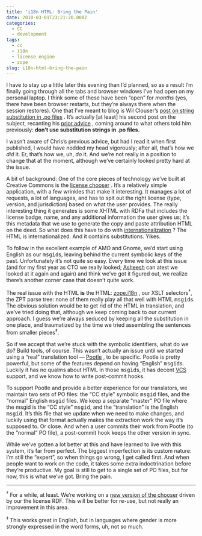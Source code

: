 ```yaml
---
title: 'i18n HTML: Bring the Pain'
date: 2010-03-01T23:21:20.000Z
categories:
  - CC
  - development
tags:
  - cc
  - i18n
  - license engine
  - zope
slug: i18n-html-bring-the-pain
---
```

I have to stay up a little later this evening than I’d planned, so as a result I’m finally going through all the tabs and browser windows I’ve had open on my personal laptop. I think some of these have been “open” for _months_ (yes, there have been browser restarts, but they’re always there when the session restores). One that I’ve meant to blog is Wil Clouser’s [post on string substitution in .po files][1] . It’s actually [at least] his second post on the subject, recanting his [prior advice][2] , coming around to what others told him previously: **don’t use substitution strings in .po files.**

I wasn’t aware of Chris’s previous advice, but had I read it when first published, I would have nodded my head vigorously; after all, that’s how we _did_ it. Er, that’s how we, uh, _do_ it. And we’re not really in a position to change that at the moment, although we’ve certainly looked pretty hard at the issue.

A bit of background: One of the core pieces of technology we’ve built at Creative Commons is the [license chooser][3] . It’s a relatively simple application, with a few wrinkles that make it interesting. It manages a lot of requests, a lot of languages, and has to spit out the right license (type, version, and jurisdiction) based on what the user provides. The really interesting thing it generates is some <span class="caps">XHTML</span> with RDFa that includes the license badge, name, and any additional information the user gives us; it’s this metadata that we use to generate the copy and paste attribution <span class="caps">HTML</span> on the deed. So what does this have to do with [internationalization][4] ? The <span class="caps">HTML</span> is internationalized. And it contains substitutions. Yikes.

To follow in the excellent example of <span class="caps">AMO</span> and Gnome, we’d start using English as our <tt class="docutils literal">msgid</tt>s, leaving behind the current symbolic keys of the past. Unfortunately it’s not quite so easy. Every time we look at this issue (and for my first year as <span class="caps">CTO</span> we really looked; [Asheesh][5]  can atest we looked at it again and again) and think we’ve got it figured out, we realize there’s another corner case that doesn’t quite work.

The real issue with the <span class="caps">HTML</span> **is** the <span class="caps">HTML</span>: [zope.i18n][6] , our <span class="caps">XSLT</span> selectors<sup>†</sup>, the <span class="caps">ZPT</span> parse tree: none of them really play all that well with <span class="caps">HTML</span> <tt class="docutils literal">msgid</tt>s. The obvious solution would be to get rid of the <span class="caps">HTML</span> in translation, and we’ve tried doing that, although we keep coming back to our current approach. I guess we’re always seduced by keeping all the substitution in one place, and traumatized by the time we tried assembling the sentences from smaller pieces<sup>‡</sup>.

So if we accept that we’re stuck with the symbolic identifiers, what do we do? Build tools, of course. This wasn’t actually an issue until we started using a “real” translation tool — [Pootle][7] , to be specific. Pootle is pretty powerful, but some of the features depend on having “English” <tt class="docutils literal">msgid</tt>s. Luckily it has no qualms about <span class="caps">HTML</span> in those <tt class="docutils literal">msgid</tt>s, it has decent [<span class="caps">VCS</span>][8]  support, and we know how to write post-commit hooks.

To support Pootle and provide a better experience for our translators, we maintain two sets of <span class="caps">PO</span> files: the “<span class="caps">CC</span> style” symbolic <tt class="docutils literal">msgid</tt> files, and the “normal” English <tt class="docutils literal">msgid</tt> files. We keep a separate “master” <span class="caps">PO</span> file where the msgid is the “<span class="caps">CC</span> style” <tt class="docutils literal">msgid</tt>, and the “translation” is the English <tt class="docutils literal">msgid</tt>. It’s this file that we update when we need to make changes, and luckily using that format actually makes the extraction work the way it’s supposed to. Or close. And when a user commits their work from Pootle (to the “normal” <span class="caps">PO</span> file), a post-commit hook keeps the other version in sync.

While we’ve gotten a lot better at this and have learned to live with this system, it’s far from perfect. The biggest imperfection is its custom nature: I’m still the “expert”, so when things go wrong, I get called first. And when people want to work on the code, it takes some extra indoctrination before they’re productive. My goal is still to get to a single set of <span class="caps">PO</span> files, but for now, this is what we’ve got. Bring the pain.

<hr class="docutils" />

<sup>†</sup> For a while, at least. We’re working on a [new version of the chooser][9]  driven by our the license <span class="caps">RDF</span>. This will be better for re-use, but not really an improvement in this area.

<sup>‡</sup> This works great in English, but in languages where gender is more strongly expressed in the word forms, uh, not so much.



 [1]: http://micropipes.com/blog/2009/09/01/using-substitution-strings-in-po-files/
 [2]: http://micropipes.com/blog/2007/07/26/ten-tips-for-website-localization/
 [3]: http://creativecommons.org/choose/
 [4]: http://en.wikipedia.org/wiki/Internationalization_and_localization
 [5]: http://asheesh.org/
 [6]: http://pypi.python.org/pypi/zope.i18n
 [7]: http://translate.sourceforge.net/wiki/pootle/index
 [8]: http://en.wikipedia.org/wiki/Revision_control
 [9]: http://code.creativecomons.org/viewgit/cc.engine.git
